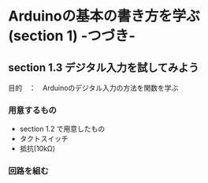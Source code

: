 # Arduinoの基本の書き方を学ぶ (section 1) -つづき-

## section 1.3 デジタル入力を試してみよう
目的　：　Arduinoのデジタル入力の方法を関数を学ぶ
### 用意するもの
* section 1.2 で用意したもの 
* タクトスイッチ
* 抵抗(10kΩ)

### 回路を組む